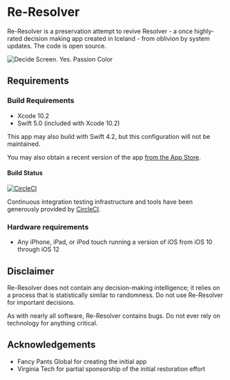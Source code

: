 # Re-Resolver

Re-Resolver is a preservation attempt to revive Resolver - a once highly-rated decision
making app created in Iceland - from oblivion by system updates. The code is open source.

![Decide Screen. Yes. Passion Color](docs/images/ocean_menu.png)

## Requirements

### Build Requirements
- Xcode 10.2
- Swift 5.0 (included with Xcode 10.2)

This app may also build with Swift 4.2, but this configuration will not be maintained.

You may also obtain a recent version of the app 
[from the App Store](https://itunes.apple.com/us/app/reresolver/id1137642671?mt=8).

#### Build Status
[![CircleCI](https://circleci.com/gh/keithgee/Re-Resolver.svg?style=svg)](https://circleci.com/gh/keithgee/Re-Resolver)

Continuous integration testing infrastructure and tools have been generously provided by [CircleCI](https://circleci.com/).

### Hardware requirements

- Any iPhone, iPad, or iPod touch running a version of iOS from iOS 10 through iOS 12

## Disclaimer

Re-Resolver does not contain any decision-making intelligence; it relies on a process that
 is statistically similar to randomness. Do not use Re-Resolver for important decisions.

As with nearly all software, Re-Resolver contains bugs. Do not ever rely on technology 
for anything critical.

## Acknowledgements

- Fancy Pants Global for creating the initial app
- Virginia Tech for partial sponsorship of the initial restoration effort

